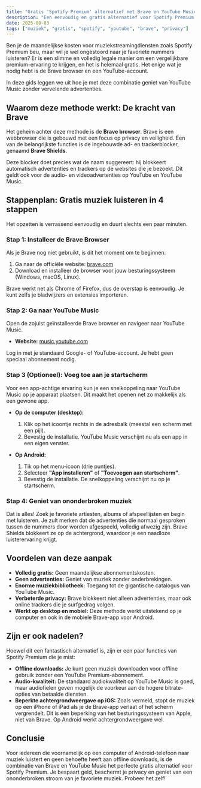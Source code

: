 ```yaml
---
title: "Gratis 'Spotify Premium' alternatief met Brave en YouTube Music"
description: "Een eenvoudig en gratis alternatief voor Spotify Premium. Luister naar YouTube Music zonder advertenties met de ingebouwde adblocker van de Brave browser."
date: 2025-08-03
tags: ["muziek", "gratis", "spotify", "youtube", "brave", "privacy"]
---
```


Ben je de maandelijkse kosten voor muziekstreamingdiensten zoals Spotify Premium beu, maar wil je wel ongestoord naar je favoriete nummers luisteren? Er is een slimme en volledig legale manier om een vergelijkbare premium-ervaring te krijgen, en het is helemaal gratis. Het enige wat je nodig hebt is de Brave browser en een YouTube-account.

In deze gids leggen we uit hoe je met deze combinatie geniet van YouTube Music zonder vervelende advertenties.

## Waarom deze methode werkt: De kracht van Brave

Het geheim achter deze methode is de **Brave browser**. Brave is een webbrowser die is gebouwd met een focus op privacy en veiligheid. Een van de belangrijkste functies is de ingebouwde ad- en trackerblocker, genaamd **Brave Shields**.

Deze blocker doet precies wat de naam suggereert: hij blokkeert automatisch advertenties en trackers op de websites die je bezoekt. Dit geldt ook voor de audio- en videoadvertenties op YouTube en YouTube Music.

## Stappenplan: Gratis muziek luisteren in 4 stappen

Het opzetten is verrassend eenvoudig en duurt slechts een paar minuten.

### Stap 1: Installeer de Brave Browser

Als je Brave nog niet gebruikt, is dit het moment om te beginnen.

1.  Ga naar de officiële website: [brave.com](https://brave.com)
2.  Download en installeer de browser voor jouw besturingssysteem (Windows, macOS, Linux).

Brave werkt net als Chrome of Firefox, dus de overstap is eenvoudig. Je kunt zelfs je bladwijzers en extensies importeren.

### Stap 2: Ga naar YouTube Music

Open de zojuist geïnstalleerde Brave browser en navigeer naar YouTube Music.

*   **Website:** [music.youtube.com](https://music.youtube.com)

Log in met je standaard Google- of YouTube-account. Je hebt geen speciaal abonnement nodig.

### Stap 3 (Optioneel): Voeg toe aan je startscherm

Voor een app-achtige ervaring kun je een snelkoppeling naar YouTube Music op je apparaat plaatsen. Dit maakt het openen net zo makkelijk als een gewone app.

*   **Op de computer (desktop):**
    1.  Klik op het icoontje rechts in de adresbalk (meestal een scherm met een pijl).
    2.  Bevestig de installatie. YouTube Music verschijnt nu als een app in een eigen venster.

*   **Op Android:**
    1.  Tik op het menu-icoon (drie puntjes).
    2.  Selecteer **"App installeren"** of **"Toevoegen aan startscherm"**.
    3.  Bevestig de installatie. De snelkoppeling verschijnt nu op je startscherm.

### Stap 4: Geniet van ononderbroken muziek

Dat is alles! Zoek je favoriete artiesten, albums of afspeellijsten en begin met luisteren. Je zult merken dat de advertenties die normaal gesproken tussen de nummers door worden afgespeeld, volledig afwezig zijn. Brave Shields blokkeert ze op de achtergrond, waardoor je een naadloze luisterervaring krijgt.

## Voordelen van deze aanpak

*   **Volledig gratis:** Geen maandelijkse abonnementskosten.
*   **Geen advertenties:** Geniet van muziek zonder onderbrekingen.
*   **Enorme muziekbibliotheek:** Toegang tot de gigantische catalogus van YouTube Music.
*   **Verbeterde privacy:** Brave blokkeert niet alleen advertenties, maar ook online trackers die je surfgedrag volgen.
*   **Werkt op desktop en mobiel:** Deze methode werkt uitstekend op je computer en ook in de mobiele Brave-app voor Android.

## Zijn er ook nadelen?

Hoewel dit een fantastisch alternatief is, zijn er een paar functies van Spotify Premium die je mist:

*   **Offline downloads:** Je kunt geen muziek downloaden voor offline gebruik zonder een YouTube Premium-abonnement.
*   **Audio-kwaliteit:** De standaard audiokwaliteit op YouTube Music is goed, maar audiofielen geven mogelijk de voorkeur aan de hogere bitrate-opties van betaalde diensten.
*   **Beperkte achtergrondweergave op iOS:** Zoals vermeld, stopt de muziek op een iPhone of iPad als je de Brave-app verlaat of het scherm vergrendelt. Dit is een beperking van het besturingssysteem van Apple, niet van Brave. Op Android werkt achtergrondweergave wel.

## Conclusie

Voor iedereen die voornamelijk op een computer of Android-telefoon naar muziek luistert en geen behoefte heeft aan offline downloads, is de combinatie van Brave en YouTube Music het perfecte gratis alternatief voor Spotify Premium. Je bespaart geld, beschermt je privacy en geniet van een ononderbroken stroom van je favoriete muziek. Probeer het zelf!

